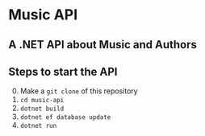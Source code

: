 # Music API
## A .NET API about Music and Authors

## Steps to start the API

0. Make a `git clone` of this repository
1. `cd music-api`
2. `dotnet build`
3. `dotnet ef database update`
4. `dotnet run`
